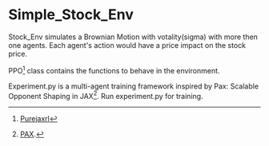 # Simple_Stock_Env

Stock_Env simulates a Brownian Motion with votality(sigma) with more then one agents. Each agent's action would have a price impact on the stock price. 

PPO[^2] class contains the functions to behave in the environment.

Experiment.py is a multi-agent training framework inspired by Pax: Scalable Opponent Shaping in JAX[^1]. Run experiment.py for training.

[^1]: [PAX](https://github.com/ucl-dark/pax/tree/main).
[^2]: [Purejaxrl](https://github.com/luchris429/purejaxrl/tree/main)
